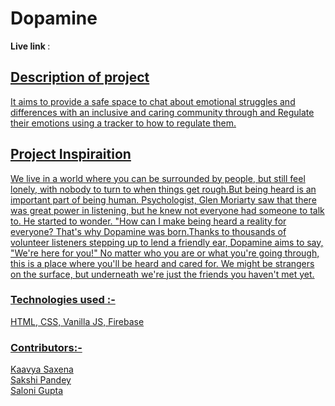 # Dopamine

<strong> Live link </strong> : <a href="">

<h2> Description of project</h2>

It aims to provide a safe space to chat about emotional struggles and differences with an inclusive and caring community through and Regulate their emotions using a tracker to how to regulate them.

<h2> Project Inspiraition</h2>

We live in a world where you can be surrounded by people, but still feel lonely, with nobody to turn to when things get rough.But being heard is an important part of being human. Psychologist, Glen Moriarty saw that there was great power in listening, but he knew not everyone had someone to talk to. He started to wonder. "How can I make being heard a reality for everyone? That's why Dopamine was born.Thanks to thousands of volunteer listeners stepping up to lend a friendly ear, Dopamine aims to say, "We're here for you!" No matter who you are or what you're going through, this is a place where you'll be heard and cared for. We might be strangers on the surface, but underneath we're just the friends you haven't met yet. 

<h3>Technologies used :-</h3> HTML, CSS, Vanilla JS, Firebase

<h3>Contributors:-</h3>Kaavya Saxena <br> Sakshi Pandey <br> Saloni Gupta

